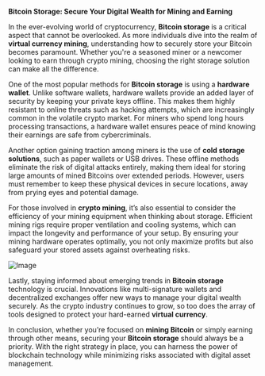 **Bitcoin Storage: Secure Your Digital Wealth for Mining and Earning**

In the ever-evolving world of cryptocurrency, **Bitcoin storage** is a critical aspect that cannot be overlooked. As more individuals dive into the realm of **virtual currency mining**, understanding how to securely store your Bitcoin becomes paramount. Whether you're a seasoned miner or a newcomer looking to earn through crypto mining, choosing the right storage solution can make all the difference.

One of the most popular methods for **Bitcoin storage** is using a **hardware wallet**. Unlike software wallets, hardware wallets provide an added layer of security by keeping your private keys offline. This makes them highly resistant to online threats such as hacking attempts, which are increasingly common in the volatile crypto market. For miners who spend long hours processing transactions, a hardware wallet ensures peace of mind knowing their earnings are safe from cybercriminals.

Another option gaining traction among miners is the use of **cold storage solutions**, such as paper wallets or USB drives. These offline methods eliminate the risk of digital attacks entirely, making them ideal for storing large amounts of mined Bitcoins over extended periods. However, users must remember to keep these physical devices in secure locations, away from prying eyes and potential damage.

For those involved in **crypto mining**, it’s also essential to consider the efficiency of your mining equipment when thinking about storage. Efficient mining rigs require proper ventilation and cooling systems, which can impact the longevity and performance of your setup. By ensuring your mining hardware operates optimally, you not only maximize profits but also safeguard your stored assets against overheating risks.

![Image](https://github.com/user-attachments/assets/31692037-0104-4703-abd1-696b6a7dd41b)

Lastly, staying informed about emerging trends in **Bitcoin storage** technology is crucial. Innovations like multi-signature wallets and decentralized exchanges offer new ways to manage your digital wealth securely. As the crypto industry continues to grow, so too does the array of tools designed to protect your hard-earned **virtual currency**.

In conclusion, whether you’re focused on **mining Bitcoin** or simply earning through other means, securing your **Bitcoin storage** should always be a priority. With the right strategy in place, you can harness the power of blockchain technology while minimizing risks associated with digital asset management.